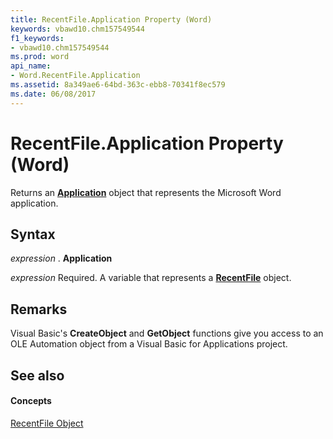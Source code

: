 ```yaml
---
title: RecentFile.Application Property (Word)
keywords: vbawd10.chm157549544
f1_keywords:
- vbawd10.chm157549544
ms.prod: word
api_name:
- Word.RecentFile.Application
ms.assetid: 8a349ae6-64bd-363c-ebb8-70341f8ec579
ms.date: 06/08/2017
---
```



# RecentFile.Application Property (Word)

Returns an  **[Application](Word.Application.md)** object that represents the Microsoft Word application.


## Syntax

 _expression_ . **Application**

 _expression_ Required. A variable that represents a **[RecentFile](Word.RecentFile.md)** object.


## Remarks

Visual Basic's  **CreateObject** and **GetObject** functions give you access to an OLE Automation object from a Visual Basic for Applications project.


## See also


#### Concepts


[RecentFile Object](Word.RecentFile.md)

